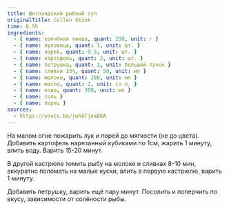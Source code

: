 ```yaml
---
title: Шотландский рыбный суп
originalTitle: Cullen Skink
time: 0.5h
ingredients:
  - { name: копчёная пикша, quant: 250, unit: г }
  - { name: луковица, quant: 1, unit: шт. }
  - { name: порей, quant: 0.5, unit: шт. }
  - { name: картофель, quant: 2, unit: шт. }
  - { name: петрушка, quant: 1, unit: большой пучок }
  - { name: сливки 33%, quant: 50, unit: мл }
  - { name: молоко, quant: 200, unit: мл }
  - { name: масло, quant: 2, unit: ст.л. }
  - { name: вода, quant: 300, unit: мл }
  - { name: соль }
  - { name: перец }
sources:
  - https://youtu.be/jwhATjoaB8A
---
```


На малом огне пожарить лук и порей до мягкости (не до цвета). Добавить картофель
нарезанный кубиками по 1см, жарить 1 минуту, влить воду. Варить 15-20 минут.

В другой кастрюле томить рыбу на молоке и сливках 8-10 мин, аккуратно поломать
на малые куски, влить в первую кастрюлю, варить 1 минуту.

Добавить петрушку, варить ещё пару минут. Посолить и поперчить по вкусу,
зависимости от солёности рыбы.